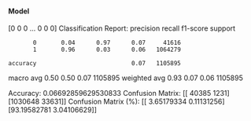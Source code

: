 #### Model
[0 0 0 ... 0 0 0]
Classification Report:
              precision    recall  f1-score   support

           0       0.04      0.97      0.07     41616
           1       0.96      0.03      0.06   1064279

    accuracy                           0.07   1105895
   macro avg       0.50      0.50      0.07   1105895
weighted avg       0.93      0.07      0.06   1105895

Accuracy: 0.06692859629530833
Confusion Matrix:
[[  40385    1231]
 [1030648   33631]]
Confusion Matrix (%):
[[ 3.65179334  0.11131256]
 [93.19582781  3.04106629]]

